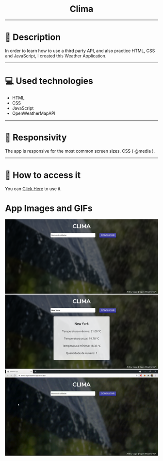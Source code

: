 <h1 align="center">Clima</h1>

---

# 📝 Description

In order to learn how to use a third party API, and also practice HTML, CSS and JavaScript, I created this Weather Application.

---

# 💻 Used technologies

<ul>
  <li>HTML</li>
  <li>CSS</li>
  <li>JavaScript</li>
  <li>OpenWeatherMapAPI</li>
</ul>

---

# 📱 Responsivity

The app is responsive for the most common screen sizes. CSS ( @media ).

---

# 🔗 How to access it

You can [Click Here](https://arthur-lage-weather-app.vercel.app/) to use it.

# App Images and GIFs

![Image 1](https://github.com/arthur-lage/weather-app/blob/main/assets/image1.png)
![Image 2](https://github.com/arthur-lage/weather-app/blob/main/assets/image2.png)
![App GIF](https://github.com/arthur-lage/weather-app/blob/main/assets/app.gif)
